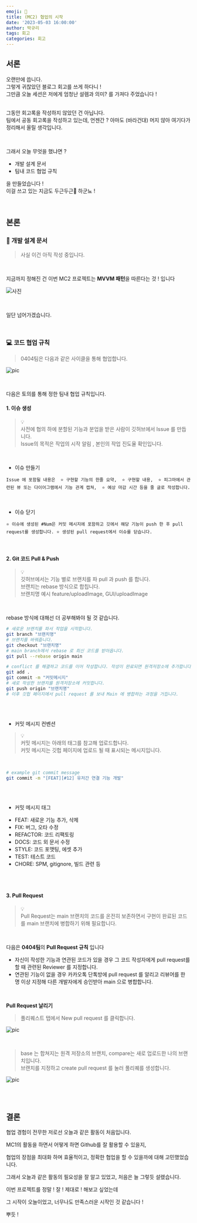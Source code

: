 ```yaml
---
emoji: 🩵
title: (MC2) 협업의 시작
date: '2023-05-03 16:00:00'
author: 박규리
tags: 회고
categories: 회고
---
```


## 서론

오랜만에 씁니다. </br>
그렇게 귀찮았던 블로그 회고를 쓰게 하다니 ! </br>
그만큼 오늘 세션은 저에게 엄청난 설렘과 의미? 를 가져다 주었습니다 ! </br>
</br>

그동안 회고록을 작성하지 않았던 건 아닙니다. </br>
팀에서 공동 회고록을 작성하고 있는데, 언젠간 ? 아마도 (바라건대) 머지 않아 여기다가 정리해서 올릴 생각입니다. </br>

</br>

그래서 오늘 무엇을 했냐면 ? </br>

* 개발 설계 문서
* 팀내 코드 협업 규칙

을 만들었습니다 ! </br>
이걸 쓰고 있는 지금도 두근두근🩶 하군뇨 ! </br>

</br>

## 본론

### 📝 개발 설계 문서 

> 사실 이건 아직 작성 중입니다. </br>

</br>

지금까지 정해진 건 이번 MC2 프로젝트는 **MVVM 패턴**을 따른다는 것 ! 입니다 </br>

![사진](./개발설계.png)

</br>

일단 넘어가겠습니다. </br>

</br>

### 💻 코드 협업 규칙

> 0404팀은 다음과 같은 사이클을 통해 협업합니다. </br>

![pic](./code.png)

</br>

다음은 토의를 통해 정한 팀내 협업 규칙입니다. </br>

#### 1. 이슈 생성 

> 💡 </br>
> 사전에 협의 하에 분할된 기능과 분업을 받은 사람이 깃허브에서 Issue 를 만듭니다. </br>
> Issue의 목적은 작업의 시작 알림 , 본인의 작업 진도율 확인입니다. </br>

</br>

* 이슈 만들기 

`
Issue 에 포함될 내용은 
⭐️ 구현할 기능의 한줄 요약, 
⭐️ 구현할 내용, 
⭐️ 피그마에서 관련된 뷰 또는 다이어그램에서 기능 관계 캡쳐, 
⭐️ 예상 마감 시간 등을 줄 글로 작성합니다.
`

</br>

* 이슈 닫기 

`
⭐️ 이슈에 생성된 #Num은 커밋 메시지에 포함하고 깃에서 해당 기능이 push 한 후 pull request를 생성합니다.
⭐️ 생성된 pull request에서 이슈를 닫습니다. 
`

</br>

#### 2. Git 코드 Pull & Push

> 💡 </br>
> 깃허브에서는 기능 별로 브랜치를 파 pull 과 push 를 합니다. </br>
> 브랜치는 rebase 방식으로 합칩니다. </br>
> 브랜치명 예시 feature/uploadImage, GUI/uploadImage </br>

</br>

rebase 방식에 대해선 더 공부해봐야 될 것 같습니다. </br>

```bash
# 새로운 브랜치를 파서 작업을 시작합니다. 
git branch "브랜치명"
# 브랜치를 바꿔줍니다.
git checkout "브랜치명" 
# main branch에서 rebase 로 최신 코드를 받아옵니다.
git pull --rebase origin main

# conflict 를 해결하고 코드를 이어 작성합니다. 작성이 완료되면 원격저장소에 추가합니다. 
git add .
git commit -m "커밋메시지"
# 새로 작성한 브랜치를 원격저장소에 커밋합니다.
git push origin "브랜치명"
# 이후 깃헙 페이지에서 pull request 를 보내 Main 에 병합하는 과정을 거칩니다. 
```

</br>
</br>

* 커밋 메시지 컨벤션

> 💡 </br>
> 커밋 메시지는 아래의 태그를 참고해 업로드합니다. </br>
> 커밋 메시지는 깃헙 페이지에 업로드 될 때 표시되는 메시지입니다. </br>

</br>

```bash
# example git commit message
git commit -m "[FEAT][#12] 유저간 연결 기능 개발"
```

</br>
</br>

* 커밋 메시지 태그

- FEAT: 새로운 기능 추가, 삭제
- FIX: 버그, 오타 수정
- REFACTOR: 코드 리팩토링
- DOCS: 코드 외 문서 수정
- STYLE: 코드 포맷팅, 에셋 추가
- TEST: 테스트 코드
- CHORE: SPM, gitignore, 빌드 관련 등

</br>
</br>

#### 3. Pull Request

> 💡 </br>
> Pull Request는 main 브랜치의 코드를 온전히 보존하면서 구현이 완료된 코드를 main 브랜치에 병합하기 위해 필요합니다. </br>

</br>
 
다음은 **0404팀**의 **Pull Request 규칙** 입니다 </br>

* 자신이 작성한 기능과 연관된 코드가 있을 경우 그 코드 작성자에게 pull request를 할 때 관련된 Reviewer 를 지정합니다.
* 연관된 기능이 없을 경우 카카오톡 단톡방에 pull request 를 알리고 리뷰어를 한 명 이상 지정해 다른 개발자에게 승인받아 main 으로 병합합니다. 

</br>

**Pull Request 날리기**

> 풀리퀘스트 탭에서 New pull request 를 클릭합니다. </br>

![pic](./pullrequ1.png)

</br>

> base 는 합쳐지는 원격 저장소의 브랜치, compare는 새로 업로드한 나의 브랜치입니다. </br>
> 브랜치를 지정하고 create pull request 를 눌러 풀리퀘를 생성합니다. </br>

![pic](./preq2.png)

</br>
</br>


## 결론

협업 경험이 전무한 저로선 오늘과 같은 활동이 처음입니다. </br>

MC1의 활동을 하면서 어떻게 하면 Github를 잘 활용할 수 있을지, </br>

협업의 장점을 최대화 하며 효율적이고, 정확한 협업을 할 수 있을까에 대해 고민했었습니다. </br>

그래서 오늘과 같은 활동의 필요성을 잘 알고 있었고, 처음은 늘 그렇듯 설렜습니다. </br>

이번 프로젝트를 정말 ! 잘 ! 제대로 ! 해보고 싶었는데 </br>

그 시작이 오늘이었고, 너무나도 만족스러운 시작인 것 같습니다 ! </br>

뿌듯 ! </br>


```toc
```
